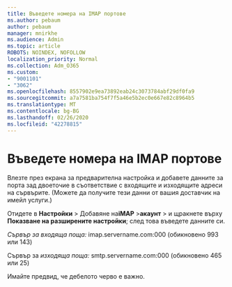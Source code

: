 ```yaml
---
title: Въведете номера на IMAP портове
ms.author: pebaum
author: pebaum
manager: mnirkhe
ms.audience: Admin
ms.topic: article
ROBOTS: NOINDEX, NOFOLLOW
localization_priority: Normal
ms.collection: Adm_O365
ms.custom:
- "9001101"
- "3062"
ms.openlocfilehash: 8557902e9ea73892eab24c3073784abf29df0fa9
ms.sourcegitcommit: a7a7581ba754f7f5a46e5b2ec0e667e82c8964b5
ms.translationtype: MT
ms.contentlocale: bg-BG
ms.lasthandoff: 02/26/2020
ms.locfileid: "42278815"
---
```

# <a name="enter-imap-port-numbers"></a>Въведете номера на IMAP портове

Влезте през екрана за предварителна настройка и добавете данните за порта зад двоеточие в съответствие с входящите и изходящите адреси на сървърите. (Можете да получите тези данни от вашия доставчик на имейл услуги.) 

Отидете в **Настройки** > Добавяне на**iMAP** >**акаунт** > и щракнете върху **Показване на разширените настройки**; след това въведете данните си. 

*Сървър за входяща поща:* imap.servername.com:000 (обикновено 993 или 143) 

Сървър за *изходяща поща:* smtp.servername.com:000 (обикновено 465 или 25) 

Имайте предвид, че дебелото черво е важно. 
